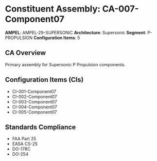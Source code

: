 # Constituent Assembly: CA-007-Component07

**AMPEL**: AMPEL-29-SUPERSONIC
**Architecture**: Supersonic
**Segment**: P-PROPULSION
**Configuration Items**: 5

## CA Overview
Primary assembly for Supersonic P Propulsion components.

## Configuration Items (CIs)
- CI-001-Component07
- CI-002-Component07
- CI-003-Component07
- CI-004-Component07
- CI-005-Component07

## Standards Compliance
- FAA Part 25
- EASA CS-25
- DO-178C
- DO-254
